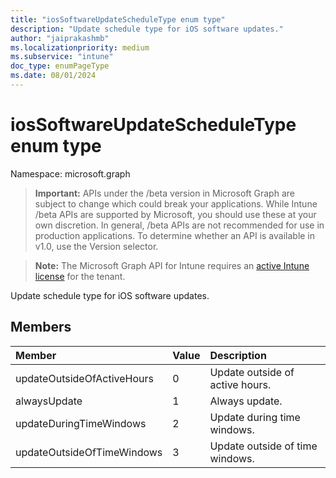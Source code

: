 ```yaml
---
title: "iosSoftwareUpdateScheduleType enum type"
description: "Update schedule type for iOS software updates."
author: "jaiprakashmb"
ms.localizationpriority: medium
ms.subservice: "intune"
doc_type: enumPageType
ms.date: 08/01/2024
---
```


# iosSoftwareUpdateScheduleType enum type

Namespace: microsoft.graph

> **Important:** APIs under the /beta version in Microsoft Graph are subject to change which could break your applications. While Intune /beta APIs are supported by Microsoft, you should use these at your own discretion. In general, /beta APIs are not recommended for use in production applications. To determine whether an API is available in v1.0, use the Version selector.

> **Note:** The Microsoft Graph API for Intune requires an [active Intune license](https://go.microsoft.com/fwlink/?linkid=839381) for the tenant.

Update schedule type for iOS software updates.

## Members
|Member|Value|Description|
|:---|:---|:---|
|updateOutsideOfActiveHours|0|Update outside of active hours.|
|alwaysUpdate|1|Always update.|
|updateDuringTimeWindows|2|Update during time windows.|
|updateOutsideOfTimeWindows|3|Update outside of time windows.|